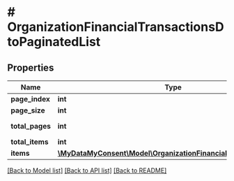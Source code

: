 # # OrganizationFinancialTransactionsDtoPaginatedList

## Properties

Name | Type | Description | Notes
------------ | ------------- | ------------- | -------------
**page_index** | **int** |  | [optional]
**page_size** | **int** |  | [optional]
**total_pages** | **int** |  | [optional] [readonly]
**total_items** | **int** |  | [optional]
**items** | [**\MyDataMyConsent\Model\OrganizationFinancialTransactionsDto[]**](OrganizationFinancialTransactionsDto.md) |  | [optional]

[[Back to Model list]](../../README.md#models) [[Back to API list]](../../README.md#endpoints) [[Back to README]](../../README.md)
